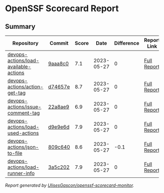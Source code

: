 # OpenSSF Scorecard Report

## Summary

| Repository | Commit | Score | Date | Difference | Report Link | StepSecurity Link |
| -- | -- | -- | -- | -- | -- | -- |
| [devops-actions/load-available-actions](https://github.com/devops-actions/load-available-actions) | [9aaa8c0](https://github.com/devops-actions/load-available-actions/commit/9aaa8c006ac3ca43b09e97fcc10a9472019381ba) | 7.1 | 2023-05-27 | 0 | [Full Report](https://deps.dev/project/github/devops-actions%2Fload-available-actions) | [Fix it](http://app.stepsecurity.io/securerepo?repo=devops-actions/load-available-actions) |
| [devops-actions/action-get-tag](https://github.com/devops-actions/action-get-tag) | [d74657e](https://github.com/devops-actions/action-get-tag/commit/d74657e0e687a9fb1349a903c9db6afabde0b47c) | 8.7 | 2023-05-27 | 0 | [Full Report](https://deps.dev/project/github/devops-actions%2Faction-get-tag) | [Fix it](http://app.stepsecurity.io/securerepo?repo=devops-actions/action-get-tag) |
| [devops-actions/issue-comment-tag](https://github.com/devops-actions/issue-comment-tag) | [22a8ae9](https://github.com/devops-actions/issue-comment-tag/commit/22a8ae9b9d3eb69d507306a57383cf06a2d80da2) | 6.9 | 2023-05-27 | 0 | [Full Report](https://deps.dev/project/github/devops-actions%2Fissue-comment-tag) | [Fix it](http://app.stepsecurity.io/securerepo?repo=devops-actions/issue-comment-tag) |
| [devops-actions/load-used-actions](https://github.com/devops-actions/load-used-actions) | [d9e9e6d](https://github.com/devops-actions/load-used-actions/commit/d9e9e6dfd6b1859150590c9e057d4fc530c092bc) | 7.9 | 2023-05-27 | 0 | [Full Report](https://deps.dev/project/github/devops-actions%2Fload-used-actions) | [Fix it](http://app.stepsecurity.io/securerepo?repo=devops-actions/load-used-actions) |
| [devops-actions/json-to-file](https://github.com/devops-actions/json-to-file) | [809c640](https://github.com/devops-actions/json-to-file/commit/809c6409df2fd060849511b718be9349252bf115) | 8.6 | 2023-05-27 | -0.1 | [Full Report](https://deps.dev/project/github/devops-actions%2Fjson-to-file) | [Fix it](http://app.stepsecurity.io/securerepo?repo=devops-actions/json-to-file) |
| [devops-actions/load-runner-info](https://github.com/devops-actions/load-runner-info) | [3a5c202](https://github.com/devops-actions/load-runner-info/commit/3a5c2026f3e04cdbae134e7f0cf8920aae4979b0) | 7.9 | 2023-05-27 | 0 | [Full Report](https://deps.dev/project/github/devops-actions%2Fload-runner-info) | [Fix it](http://app.stepsecurity.io/securerepo?repo=devops-actions/load-runner-info) |

_Report generated by [UlisesGascon/openssf-scorecard-monitor](https://github.com/UlisesGascon/openssf-scorecard-monitor)._